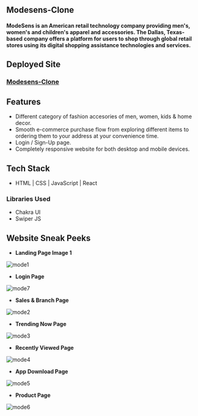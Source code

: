 ## Modesens-Clone
#### ModeSens is an American retail technology company providing men's, women's and children's apparel and accessories. The Dallas, Texas-based company offers a platform for users to shop through global retail stores using its digital shopping assistance technologies and services.
## Deployed Site
### [Modesens-Clone](https://modesens-clone.netlify.app/)
## Features

- Different category of fashion accesories of men, women, kids & home decor.
- Smooth e-commerce purchase flow from exploring different items to ordering them to your address at your convenience time.
- Login / Sign-Up page.
- Completely responsive website for both desktop and mobile devices.



## Tech Stack

- HTML | CSS | JavaScript | React

### Libraries Used 

- Chakra UI
- Swiper JS

## Website Sneak Peeks

- **Landing Page Image 1**

![mode1](https://user-images.githubusercontent.com/100181657/174338292-cbc25010-7acc-447a-9611-ee5adef7c82b.PNG)

- **Login Page**

![mode7](https://user-images.githubusercontent.com/100181657/174338537-2d06dde2-2372-47aa-b347-69e7ea70af16.PNG)

- **Sales & Branch Page**

![mode2](https://user-images.githubusercontent.com/100181657/174338405-fa0e6405-fd99-41ef-a685-35f36ee27c78.PNG)

- **Trending Now Page**

![mode3](https://user-images.githubusercontent.com/100181657/174338460-932cfbb5-a9f6-45cc-b37a-e9370cec524c.PNG)

- **Recently Viewed Page**

![mode4](https://user-images.githubusercontent.com/100181657/174338499-a7cdf5f8-e616-42db-94b0-bf74903583c8.PNG)

- **App Download Page**  

![mode5](https://user-images.githubusercontent.com/100181657/174338515-b230353a-bf31-47fa-8fcc-fc5ce14d0455.PNG)

- **Product Page**

![mode6](https://user-images.githubusercontent.com/100181657/174338526-efa3acf0-d121-42f8-9a24-d03ce8059ffe.PNG)
